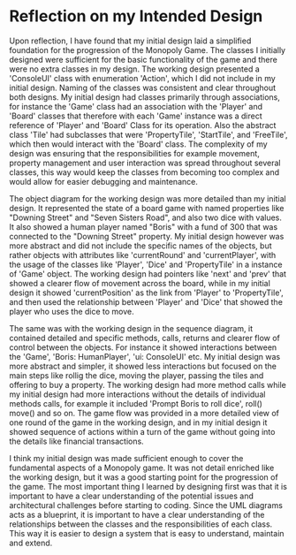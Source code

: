 # Reflection on my Intended Design
Upon reflection, I have found that my initial design laid a simplified foundation for the progression of the Monopoly Game. The classes I initially designed were sufficient for the basic functionality of the game and there were no extra classes in my design. The working design presented a 'ConsoleUI' class with enumeration 'Action', which I did not include in my initial design. Naming of the classes was consistent and clear throughout both designs. My initial design had classes primarily through associations, for instance the 'Game' class had an association with the 'Player' and 'Board' classes that therefore with each 'Game' instance was a direct reference of 'Player' and 'Board' Class for its operation. Also the abstract class 'Tile' had subclasses that were 'PropertyTile', 'StartTile', and 'FreeTile', which then would interact with the 'Board' class. The complexity of my design was ensuring that the responsibilities for example movement, property management and user interaction was spread throughout several classes, this way would keep the classes from becoming too complex and would allow for easier debugging and maintenance.

The object diagram for the working design was more detailed than my initial design. It represented the state of a board game with named properties like "Downing Street" and "Seven Sisters Road", and also two dice with values. It also showed a human player named "Boris" with a fund of 300 that was connected to the "Downing Street" property. My initial design however was more abstract and did not include the specific names of the objects, but rather objects with attributes like 'currentRound' and 'currentPlayer', with the usage of the classes like 'Player', 'Dice' and 'PropertyTile' in a instance of 'Game' object. The working design had pointers like 'next' and 'prev' that showed a clearer flow of movement across the board, while in my initial design it showed 'currentPosition' as the link from 'Player' to 'PropertyTile', and then used the relationship between 'Player' and 'Dice' that showed the player who uses the dice to move.

The same was with the working design in the sequence diagram, it contained detailed and specific methods, calls, returns and clearer flow of control between the objects. For instance it showed interactions between the 'Game', 'Boris: HumanPlayer', 'ui: ConsoleUI' etc. My initial design was more abstract and simpler, it showed less interactions but focused on the main steps like rollig the dice, moving the player, passing the tiles and offering to buy a property. The working design had more method calls while my initial design had more interactions without the details of individual methods calls, for example it included 'Prompt Boris to roll dice', roll() move() and so on. The game flow was provided in a more detailed view of one round of the game in the working design, and in my initial design it showed sequence of actions within a turn of the game without going into the details like financial transactions.

I think my initial design was made sufficient enough to cover the fundamental aspects of a Monopoly game. It was not detail enriched like the working design, but it was a good starting point for the progression of the game. The most important thing I learned by designing first was that it is important to have a clear understanding of the potential issues and architectural challenges before starting to coding. Since the UML diagrams acts as a blueprint, it is important to have a clear understanding of the relationships between the classes and the responsibilities of each class. This way it is easier to design a system that is easy to understand, maintain and extend.